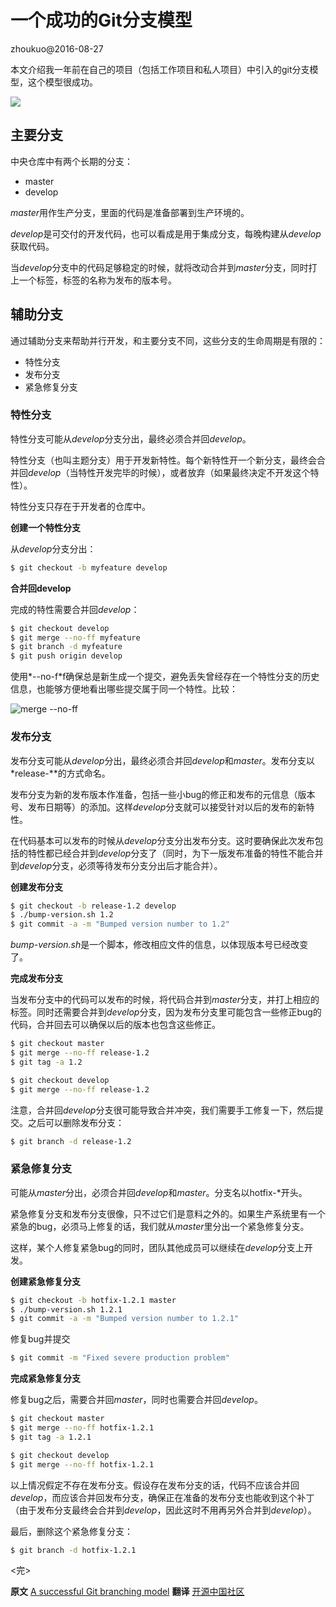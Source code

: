 # 一个成功的Git分支模型

zhoukuo@2016-08-27

本文介绍我一年前在自己的项目（包括工作项目和私人项目）中引入的git分支模型，这个模型很成功。

![](http://segmentfault.com/img/bVbYDS)

## 主要分支
中央仓库中有两个长期的分支：
* master
* develop

*master*用作生产分支，里面的代码是准备部署到生产环境的。

*develop*是可交付的开发代码，也可以看成是用于集成分支，每晚构建从*develop*获取代码。

当*develop*分支中的代码足够稳定的时候，就将改动合并到*master*分支，同时打上一个标签，标签的名称为发布的版本号。

## 辅助分支
通过辅助分支来帮助并行开发，和主要分支不同，这些分支的生命周期是有限的：

* 特性分支
* 发布分支
* 紧急修复分支

### 特性分支
特性分支可能从*develop*分支分出，最终必须合并回*develop*。

特性分支（也叫主题分支）用于开发新特性。每个新特性开一个新分支，最终会合并回*develop*（当特性开发完毕的时候），或者放弃（如果最终决定不开发这个特性）。

特性分支只存在于开发者的仓库中。

**创建一个特性分支**

从*develop*分支分出：

```bash
$ git checkout -b myfeature develop
```

**合并回develop**

完成的特性需要合并回*develop*：

```bash
$ git checkout develop
$ git merge --no-ff myfeature
$ git branch -d myfeature
$ git push origin develop
```

使用*--no-f*f确保总是新生成一个提交，避免丢失曾经存在一个特性分支的历史信息，也能够方便地看出哪些提交属于同一个特性。比较：

![merge --no-ff](http://segmentfault.com/img/bVbYDZ)

### 发布分支

发布分支可能从*develop*分出，最终必须合并回*develop*和*master*。发布分支以*release-\**的方式命名。

发布分支为新的发布版本作准备，包括一些小bug的修正和发布的元信息（版本号、发布日期等）的添加。这样*develop*分支就可以接受针对以后的发布的新特性。

在代码基本可以发布的时候从*develop*分支分出发布分支。这时要确保此次发布包括的特性都已经合并到*develop*分支了（同时，为下一版发布准备的特性不能合并到*develop*分支，必须等待发布分支分出后才能合并）。

**创建发布分支**

```bash
$ git checkout -b release-1.2 develop
$ ./bump-version.sh 1.2
$ git commit -a -m "Bumped version number to 1.2"
```
*bump-version.sh*是一个脚本，修改相应文件的信息，以体现版本号已经改变了。

**完成发布分支**

当发布分支中的代码可以发布的时候，将代码合并到*master*分支，并打上相应的标签。同时还需要合并到*develop*分支，因为发布分支里可能包含一些修正bug的代码，合并回去可以确保以后的版本也包含这些修正。

```bash
$ git checkout master
$ git merge --no-ff release-1.2
$ git tag -a 1.2

$ git checkout develop
$ git merge --no-ff release-1.2
```
注意，合并回*develop*分支很可能导致合并冲突，我们需要手工修复一下，然后提交。之后可以删除发布分支：

```bash
$ git branch -d release-1.2
```

### 紧急修复分支
可能从*master*分出，必须合并回*develop*和*master*。分支名以hotfix-*开头。

紧急修复分支和发布分支很像，只不过它们是意料之外的。如果生产系统里有一个紧急的bug，必须马上修复的话，我们就从*master*里分出一个紧急修复分支。

这样，某个人修复紧急bug的同时，团队其他成员可以继续在*develop*分支上开发。

**创建紧急修复分支**

```bash
$ git checkout -b hotfix-1.2.1 master
$ ./bump-version.sh 1.2.1
$ git commit -a -m "Bumped version number to 1.2.1"
```
修复bug并提交

```bash
$ git commit -m "Fixed severe production problem"
```
**完成紧急修复分支**

修复bug之后，需要合并回*master*，同时也需要合并回*develop*。

```bash
$ git checkout master
$ git merge --no-ff hotfix-1.2.1
$ git tag -a 1.2.1

$ git checkout develop
$ git merge --no-ff hotfix-1.2.1
```
以上情况假定不存在发布分支。假设存在发布分支的话，代码不应该合并回*develop*，而应该合并回发布分支，确保正在准备的发布分支也能收到这个补丁（由于发布分支最终会合并到*develop*，因此这时不用再另外合并到*develop*）。

最后，删除这个紧急修复分支：

```bash
$ git branch -d hotfix-1.2.1
```
<完>

**原文** [A successful Git branching model](http://nvie.com/posts/a-successful-git-branching-model/)
**翻译** [开源中国社区](http://www.oschina.net/translate/a-successful-git-branching-model)
